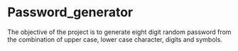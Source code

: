 # Password_generator
The objective of the project is to generate eight digit random password from the combination of upper case, lower case character, digits and symbols.
